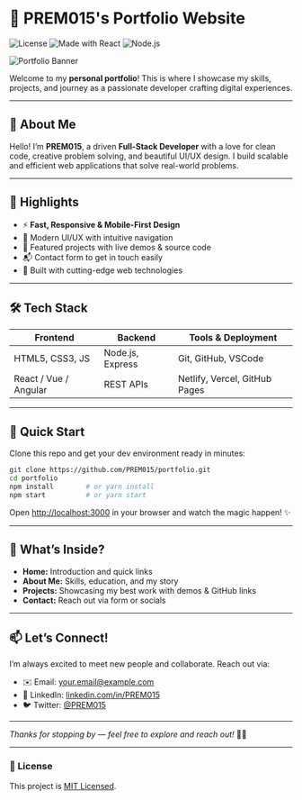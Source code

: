# 🚀 PREM015's Portfolio Website

![License](https://img.shields.io/github/license/PREM015/portfolio?style=flat-square)
![Made with React](https://img.shields.io/badge/Made_with-React-blue?style=flat-square\&logo=react)
![Node.js](https://img.shields.io/badge/Backend-Node.js-green?style=flat-square\&logo=node.js)

![Portfolio Banner](https://raw.githubusercontent.com/PREM015/portfolio/main/assets/banner.png)

Welcome to my **personal portfolio**!
This is where I showcase my skills, projects, and journey as a passionate developer crafting digital experiences.

---

## 👋 About Me

Hello! I’m **PREM015**, a driven **Full-Stack Developer** with a love for clean code, creative problem solving, and beautiful UI/UX design.
I build scalable and efficient web applications that solve real-world problems.

---

## 🌟 Highlights

* ⚡ **Fast, Responsive & Mobile-First Design**
* 🎨 Modern UI/UX with intuitive navigation
* 💼 Featured projects with live demos & source code
* 📬 Contact form to get in touch easily
* 🔧 Built with cutting-edge web technologies

---

## 🛠️ Tech Stack

| Frontend              | Backend          | Tools & Deployment            |
| --------------------- | ---------------- | ----------------------------- |
| HTML5, CSS3, JS       | Node.js, Express | Git, GitHub, VSCode           |
| React / Vue / Angular | REST APIs        | Netlify, Vercel, GitHub Pages |

---

## 🚀 Quick Start

Clone this repo and get your dev environment ready in minutes:

```bash
git clone https://github.com/PREM015/portfolio.git
cd portfolio
npm install        # or yarn install
npm start          # or yarn start
```

Open [http://localhost:3000](http://localhost:3000) in your browser and watch the magic happen! ✨

---

## 🎯 What’s Inside?

* **Home:** Introduction and quick links
* **About Me:** Skills, education, and my story
* **Projects:** Showcasing my best work with demos & GitHub links
* **Contact:** Reach out via form or socials

---

## 📫 Let’s Connect!

I’m always excited to meet new people and collaborate. Reach out via:

* ✉️ Email: [your.email@example.com](mailto:your.email@example.com)
* 💼 LinkedIn: [linkedin.com/in/PREM015](https://linkedin.com/in/PREM015)
* 🐦 Twitter: [@PREM015](https://twitter.com/PREM015)

---

*Thanks for stopping by — feel free to explore and reach out!* 🚀✨

---

### 🔖 License

This project is [MIT Licensed](LICENSE).
